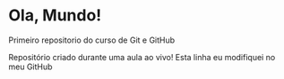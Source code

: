 # Ola, Mundo!
 Primeiro repositorio do curso de Git e GitHub

 Repositório criado durante uma aula ao vivo!
Esta linha eu modifiquei no meu GitHub
